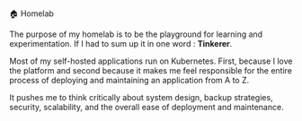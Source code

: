 🏠 Homelab

The purpose of my homelab is to be the playground for learning and experimentation. If I had to sum up it in one word : **Tinkerer**.

Most of my self-hosted applications run on Kubernetes. First, because I love the platform and second because it makes me feel responsible for the entire process of deploying and maintaining an application from A to Z. 

It pushes me to think critically about system design, backup strategies, security, scalability, and the overall ease of deployment and maintenance.
